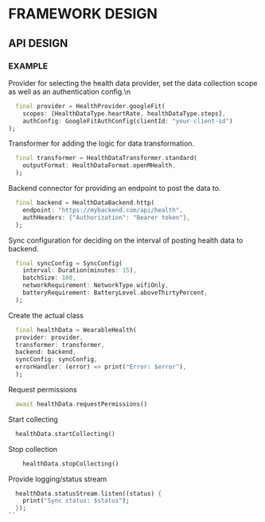 # FRAMEWORK DESIGN
## API DESIGN
### EXAMPLE

Provider for selecting the health data provider, set the data collection scope as well as an authentication config.\n
```dart
  final provider = HealthProvider.googleFit(
    scopes: [HealthDataType.heartRate, healthDataType.steps],
    authConfig: GoogleFitAuthConfig(clientId: "your-client-id")
);
```

Transformer for adding the logic for data transformation.
```dart
  final transformer = HealthDataTransformer.standard(
    outputFormat: HealthDataFormat.openMHealth,
  );
```

Backend connector for providing an endpoint to post the data to.
```dart
  final backend = HealthDataBackend.http(
    endpoint: "https://mybackend.com/api/health",
    authHeaders: {"Authorization": "Bearer token"},
  );
```

Sync configuration for deciding on the interval of posting health data to backend.
```dart
  final syncConfig = SyncConfig(
    interval: Duration(minutes: 15),
    batchSize: 100,
    networkRequirement: NetworkType.wifiOnly,
    batteryRequirement: BatteryLevel.aboveThirtyPercent,
  );
```

Create the actual class
```dart
  final healthData = WearableHealth(
  provider: provider,
  transformer: transformer,
  backend: backend,
  syncConfig: syncConfig,
  errorHandler: (error) => print("Error: $error"),
  );
```

Request permissions
```dart
  await healthData.requestPermissions()
```

Start collecting
```dart
  healthData.startCollecting()
```

Stop collection
```dart
    healthData.stopCollecting()
```

Provide logging/status stream
```dart
  healthData.statusStream.listen((status) {
    print("Sync status: $status");
  });
``
